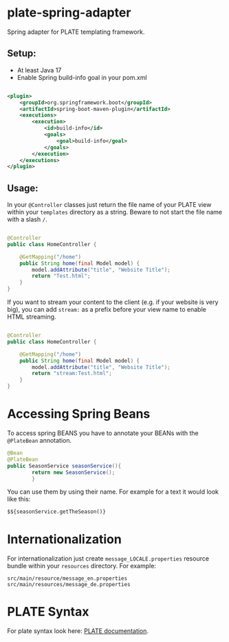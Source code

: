 # plate-spring-adapter

Spring adapter for PLATE templating framework.

## Setup:

- At least Java 17
- Enable Spring build-info goal in your pom.xml

```xml

<plugin>
    <groupId>org.springframework.boot</groupId>
    <artifactId>spring-boot-maven-plugin</artifactId>
    <executions>
        <execution>
            <id>build-info</id>
            <goals>
                <goal>build-info</goal>
            </goals>
        </execution>
    </executions>
</plugin>
```

## Usage:

In your `@Controller` classes just return the file name of your PLATE view within your `templates` directory as a
string. Beware to not start the file name with a slash `/`.

```java

@Controller
public class HomeController {

    @GetMapping("/home")
    public String home(final Model model) {
        model.addAttribute("title", "Website Title");
        return "Test.html";
    }
}
```

If you want to stream your content to the client (e.g. if your website is very big), you can add `stream:` as a prefix
before your view name to enable HTML streaming.

```java

@Controller
public class HomeController {

    @GetMapping("/home")
    public String home(final Model model) {
        model.addAttribute("title", "Website Title");
        return "stream:Test.html";
    }
}
```

# Accessing Spring Beans

To access spring BEANS you have to annotate your BEANs with the `@PlateBean` annotation.

```java
@Bean
@PlateBean
public SeasonService seasonService(){
        return new SeasonService();
        }
```

You can use them by using their name. For example for a text it would look like this:

```html
$${seasonService.getTheSeason()}
```

# Internationalization

For internationalization just create `message_LOCALE.properties` resource bundle within your `resources` directory.
For example:

```
src/main/resource/message_en.properties
src/main/resources/message_de.properties
```

# PLATE Syntax

For plate syntax look here: [PLATE documentation](https://github.com/voelza/plate).